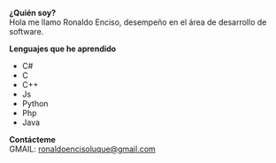<b>¿Quién soy?</b><br>
  Hola me llamo Ronaldo Enciso, desempeño en el área de desarrollo de software.
  
<b>Lenguajes que he aprendido</b>
  - C#
  - C
  - C++
  - Js
  - Python
  - Php
  - Java
  
<b>Contácteme</b><br>
  GMAIL: ronaldoencisoluque@gmail.com
